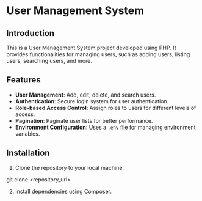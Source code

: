 # User Management System

## Introduction
This is a User Management System project developed using PHP. It provides functionalities for managing users, such as adding users, listing users, searching users, and more.

## Features
- **User Management**: Add, edit, delete, and search users.
- **Authentication**: Secure login system for user authentication.
- **Role-based Access Control**: Assign roles to users for different levels of access.
- **Pagination**: Paginate user lists for better performance.
- **Environment Configuration**: Uses a `.env` file for managing environment variables.

## Installation
1. Clone the repository to your local machine.

git clone <repository_url>

2. Install dependencies using Composer.
